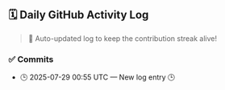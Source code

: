 ## 🗓️ Daily GitHub Activity Log

> 🤖 Auto-updated log to keep the contribution streak alive!

### ✅ Commits

- 🕒 2025-07-29 00:55 UTC — New log entry 🕒

